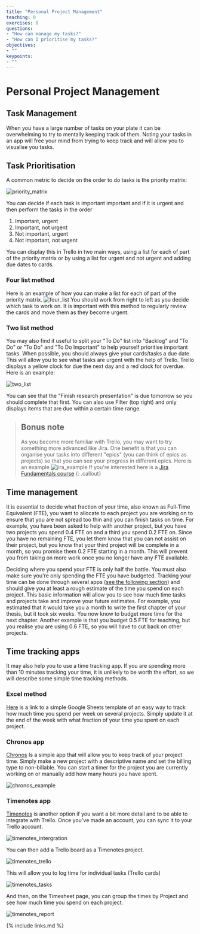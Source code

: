 ```yaml
---
title: "Personal Project Management"
teaching: 0
exercises: 0
questions:
- "How can manage my tasks?"
- "How can I prioritise my tasks?"
objectives:
- ""
keypoints:
- ""
---
```


# Personal Project Management

## Task Management
When you have a large number of tasks on your plate it can be overwhelming to try to mentally keeping track of them. Noting your tasks in an app will free your mind from trying to keep track and will allow you to visualise you tasks.

## Task Prioritisation
A common metric to decide on the order to do tasks is the priority matrix:

![priority_matrix](../fig/priority_matrix.png)

You can decide if each task is important important and if it is urgent and then perform the tasks in the order
1. Important, urgent
2. Important, not urgent
3. Not important, urgent
4. Not important, not urgent

You can display this in Trello in two main ways, using a list for each of part of the priority matrix or by using a list for urgent and not urgent and adding due dates to cards.

### Four list method
Here is an example of how you can make a list for each of part of the priority matrix.
![four_list](../fig/four_list.png)
You should work from right to left as you decide which task to work on. It is important with this method to regularly review the cards and move them as they become urgent.

### Two list method
You may also find it useful to split your "To Do" list into "Backlog" and "To Do" or "To Do" and "To Do Important" to help yourself prioritise important tasks. When possible, you should always give your cards/tasks a due date. This will allow you to see what tasks are urgent with the help of Trello. Trello displays a yellow clock for due the next day and a red clock for overdue. Here is an example:

![two_list](../fig/two_list.png)

You can see that the "Finish research presentation" is due tomorrow so you should complete that first. You can also use Filter (top right) and only displays items that are due within a certain time range.

> ## Bonus note
> As you become more familiar with Trello, you may want to try something more advanced like Jira. One benefit is that you can organise your tasks into different "epics" (you can think of epics as projects) so that you can see your progress in different epics. Here is an example
> ![jira_example](../fig/jira_example.png)
> If you're interested here is a [Jira Fundamentals course](https://university.atlassian.com/student/collection/850385/path/1083901)
{: .callout}

## Time management
 It is essential to decide what fraction of your time, also known as Full-Time Equivalent (FTE), you want to allocate to each project you are working on to ensure that you are not spread too thin and you can finish tasks on time. For example, you have been asked to help with another project, but you have two projects you spend 0.4 FTE on and a third you spend 0.2 FTE on. Since you have no remaining FTE, you let them know that you can not assist on their project, but you know that your third project will be complete in a month, so you promise them 0.2 FTE starting in a month. This will prevent you from taking on more work once you no longer have any FTE available.

Deciding where you spend your FTE is only half the battle. You must also make sure you're only spending the FTE you have budgeted. Tracking your time can be done through several apps ([see the following section](#time-tracking-apps)) and should give you at least a rough estimate of the time you spend on each project. This basic information will allow you to see how much time tasks and projects take and improve your future estimates. For example, you estimated that it would take you a month to write the first chapter of your thesis, but it took six weeks. You now know to budget more time for the next chapter. Another example is that you budget 0.5 FTE for teaching, but you realise you are using 0.6 FTE, so you will have to cut back on other projects.

## Time tracking apps
It may also help you to use a time tracking app. If you are spending more than 10 minutes tracking your time, it is unlikely to be worth the effort, so we will describe some simple time tracking methods.
### Excel method
[Here](https://docs.google.com/spreadsheets/d/1SGGcZE7vZULR72iWkuvSsmgca2sCJEu9CWxWDEVF2L0/edit?usp=sharing) is a link to a simple Google Sheets template of an easy way to track how much time you spend per week on several projects. Simply update it at the end of the week with what fraction of your time you spent on each project.

### Chronos app
[Chronos](https://app.chronostimetracking.com/) Is a simple app that will allow you to keep track of your project time. Simply make a new project with a descriptive name and set the billing type to non-billable. You can start a timer for the project you are currently working on or manually add how many hours you have spent.


![chronos_example](../fig/chronos_example.png)

### Timenotes app
[Timenotes](https://timenotes.io/) is another option if you want a bit more detail and to be able to integrate with Trello. Once you've made an account, you can sync it to your Trello account.

![timenotes_intergration](../fig/timenotes_intergration.png)

You can then add a Trello board as a Timenotes project.

![timenotes_trello](../fig/timenotes_trello.png)

This will allow you to log time for individual tasks (Trello cards)

![timenotes_tasks](../fig/timenotes_tasks.png)

And then, on the Timesheet page, you can group the times by Project and see how much time you spend on each project.

![timenotes_report](../fig/timenotes_report.png)

{% include links.md %}

